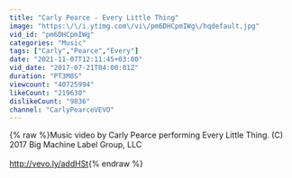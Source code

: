 ```yaml
---
title: "Carly Pearce - Every Little Thing"
image: "https:\/\/i.ytimg.com\/vi\/pm6DHCpmIWg\/hqdefault.jpg"
vid_id: "pm6DHCpmIWg"
categories: "Music"
tags: ["Carly","Pearce","Every"]
date: "2021-11-07T12:11:45+03:00"
vid_date: "2017-07-21T04:00:01Z"
duration: "PT3M8S"
viewcount: "40725994"
likeCount: "219630"
dislikeCount: "9836"
channel: "CarlyPearceVEVO"
---
```

{% raw %}Music video by Carly Pearce performing Every Little Thing. (C) 2017 Big Machine Label Group, LLC<br /><br /><a rel="nofollow" target="blank" href="http://vevo.ly/addHSt">http://vevo.ly/addHSt</a>{% endraw %}
